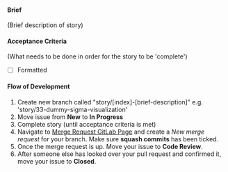 #### Brief

(Brief description of story)

#### Acceptance Criteria

(What needs to be done in order for the story to be 'complete')

- [ ] Formatted

#### Flow of Development

1. Create new branch called "story/\[index\]-\[brief-description\]" e.g. 'story/33-dummy-sigma-visualization'
2. Move issue from **New** to **In Progress**
3. Complete story (until acceptance criteria is met)
4. Navigate to [Merge Request GitLab Page](https://gitlab.cs.uct.ac.za/blyaid001/repgraph/-/merge_requests) and create a *New merge request* for your branch. Make sure
**squash commits** has been ticked.
5. Once the merge request is up. Move your issue to **Code Review**.
6. After someone else has looked over your pull request and confirmed it, move your issue to **Closed**.